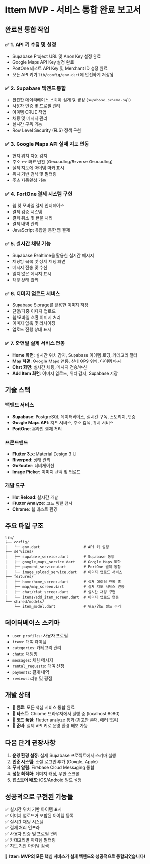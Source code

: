 # Ittem MVP - 서비스 통합 완료 보고서

## 완료된 통합 작업

### ✅ 1. API 키 수집 및 설정
- Supabase Project URL 및 Anon Key 설정 완료
- Google Maps API Key 설정 완료  
- PortOne 테스트 API Key 및 Merchant ID 설정 완료
- 모든 API 키가 `lib/config/env.dart`에 안전하게 저장됨

### ✅ 2. Supabase 백엔드 통합
- 완전한 데이터베이스 스키마 설계 및 생성 (`supabase_schema.sql`)
- 사용자 인증 및 프로필 관리
- 아이템 CRUD 작업
- 채팅 및 메시지 관리
- 실시간 구독 기능
- Row Level Security (RLS) 정책 구현

### ✅ 3. Google Maps API 실제 지도 연동
- 현재 위치 자동 감지
- 주소 ↔ 좌표 변환 (Geocoding/Reverse Geocoding)
- 실제 지도에 아이템 마커 표시
- 위치 기반 검색 및 필터링
- 주소 자동완성 기능

### ✅ 4. PortOne 결제 시스템 구현
- 웹 및 모바일 결제 인터페이스
- 결제 검증 시스템
- 결제 취소 및 환불 처리
- 결제 내역 관리
- JavaScript 통합을 통한 웹 결제

### ✅ 5. 실시간 채팅 기능
- Supabase Realtime을 활용한 실시간 메시지
- 채팅방 목록 및 상세 채팅 화면
- 메시지 전송 및 수신
- 읽지 않은 메시지 표시
- 채팅 상태 관리

### ✅ 6. 이미지 업로드 서비스
- Supabase Storage를 활용한 이미지 저장
- 단일/다중 이미지 업로드
- 웹/모바일 호환 이미지 처리
- 이미지 압축 및 리사이징
- 업로드 진행 상태 표시

### ✅ 7. 화면별 실제 서비스 연동
- **Home 화면**: 실시간 위치 감지, Supabase 아이템 로딩, 카테고리 필터
- **Map 화면**: Google Maps 연동, 실제 GPS 위치, 아이템 마커
- **Chat 화면**: 실시간 채팅, 메시지 전송/수신
- **Add Item 화면**: 이미지 업로드, 위치 감지, Supabase 저장

## 기술 스택

### 백엔드 서비스
- **Supabase**: PostgreSQL 데이터베이스, 실시간 구독, 스토리지, 인증
- **Google Maps API**: 지도 서비스, 주소 검색, 위치 서비스
- **PortOne**: 온라인 결제 처리

### 프론트엔드
- **Flutter 3.x**: Material Design 3 UI
- **Riverpod**: 상태 관리
- **GoRouter**: 네비게이션
- **Image Picker**: 이미지 선택 및 업로드

### 개발 도구
- **Hot Reload**: 실시간 개발
- **Flutter Analyze**: 코드 품질 검사
- **Chrome**: 웹 테스트 환경

## 주요 파일 구조

```
lib/
├── config/
│   └── env.dart                    # API 키 설정
├── services/
│   ├── supabase_service.dart       # Supabase 통합
│   ├── google_maps_service.dart    # Google Maps 통합
│   ├── payment_service.dart        # PortOne 결제 통합
│   └── image_upload_service.dart   # 이미지 업로드 서비스
├── features/
│   ├── home/home_screen.dart       # 실제 데이터 연동 홈
│   ├── map/map_screen.dart         # 실제 지도 서비스 연동
│   ├── chat/chat_screen.dart       # 실시간 채팅 구현
│   └── items/add_item_screen.dart  # 이미지 업로드 연동
└── shared/models/
    └── item_model.dart             # 위도/경도 필드 추가
```

## 데이터베이스 스키마
- `user_profiles`: 사용자 프로필
- `items`: 대여 아이템
- `categories`: 카테고리 관리
- `chats`: 채팅방
- `messages`: 채팅 메시지
- `rental_requests`: 대여 신청
- `payments`: 결제 내역
- `reviews`: 리뷰 및 평점

## 개발 상태
- 🚀 **완료**: 모든 핵심 서비스 통합 완료
- 🧪 **테스트**: Chrome 브라우저에서 실행 중 (localhost:8080)
- 🔧 **코드 품질**: Flutter analyze 통과 (경고만 존재, 에러 없음)
- 📱 **준비**: 실제 API 키로 운영 환경 배포 가능

## 다음 단계 권장사항
1. **운영 환경 설정**: 실제 Supabase 프로젝트에서 스키마 실행
2. **인증 시스템**: 소셜 로그인 추가 (Google, Apple)
3. **푸시 알림**: Firebase Cloud Messaging 통합
4. **성능 최적화**: 이미지 캐싱, 무한 스크롤
5. **앱스토어 배포**: iOS/Android 빌드 설정

## 성공적으로 구현된 기능들
✅ 실시간 위치 기반 아이템 표시  
✅ 이미지 업로드가 포함된 아이템 등록  
✅ 실시간 채팅 시스템  
✅ 결제 처리 인프라  
✅ 사용자 인증 및 프로필 관리  
✅ 카테고리별 아이템 필터링  
✅ 지도 기반 아이템 검색  

🎉 **Ittem MVP의 모든 핵심 서비스가 실제 백엔드와 성공적으로 통합되었습니다!**
